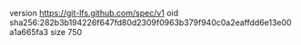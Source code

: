 version https://git-lfs.github.com/spec/v1
oid sha256:282b3b194226f647fd80d2309f0963b379f940c0a2eaffdd6e13e00a1a665fa3
size 750
